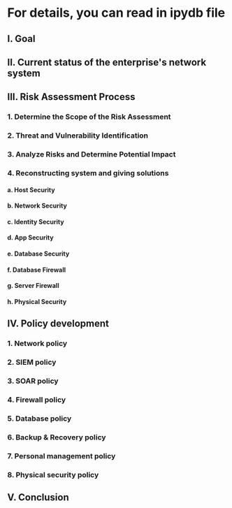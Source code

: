 # For details, you can read in ipydb file
## I. Goal
## II. Current status of the enterprise's network system
## III. Risk Assessment Process
### 1. Determine the Scope of the Risk Assessment
### 2. Threat and Vulnerability Identification
### 3. Analyze Risks and Determine Potential Impact
### 4. Reconstructing system and giving solutions
#### a. Host Security
#### b. Network Security
#### c. Identity Security
#### d. App Security
#### e. Database Security
#### f. Database Firewall
#### g. Server Firewall
#### h. Physical Security
## IV. Policy development
### 1. Network policy
### 2. SIEM policy
### 3. SOAR policy
### 4. Firewall policy
### 5. Database policy
### 6. Backup & Recovery policy
### 7. Personal management policy
### 8. Physical security policy
## V. Conclusion
